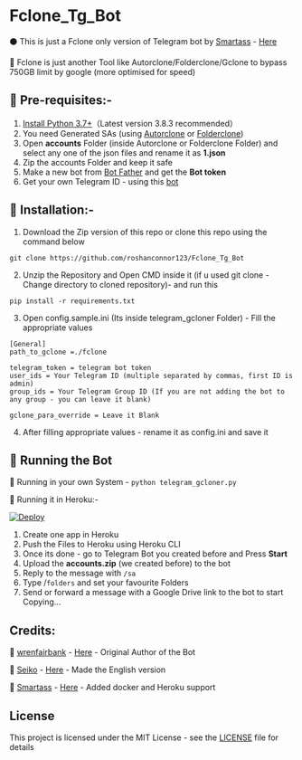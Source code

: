 # Fclone_Tg_Bot
⚫ This is just a Fclone only version of Telegram bot by [Smartass](https://github.com/smartass08) - [Here](https://github.com/smartass08/telegram_gcloner)

🔷 Fclone is just another Tool like Autorclone/Folderclone/Gclone to bypass 750GB limit by google (more optimised for speed)

## 📗 Pre-requisites:-
1. [Install Python 3.7+](https://www.python.org/downloads/)（Latest version 3.8.3 recommended）
2. You need Generated SAs (using [Autorclone](https://github.com/xyou365/AutoRclone) or [Folderclone](https://github.com/Spazzlo/folderclone))
3. Open **accounts** Folder (inside Autorclone or Folderclone Folder) and select any one of the json files and rename it as **1.json**
4. Zip the accounts Folder and keep it safe
5. Make a new bot from [Bot Father](https://core.telegram.org/bots#6-botfather) and get the **Bot token**
6. Get your own Telegram ID - using this [bot](https://t.me/userinfobot)

## 📙 Installation:-
1. Download the Zip version of this repo or clone this repo using the command below
```
git clone https://github.com/roshanconnor123/Fclone_Tg_Bot
```
2. Unzip the Repository and Open CMD inside it (if u used git clone - Change directory to cloned repository)- and run this
```
pip install -r requirements.txt
```
3. Open config.sample.ini (Its inside telegram_gcloner Folder) - Fill the appropriate values
```
[General]
path_to_gclone =./fclone

telegram_token = telegram bot token
user_ids = Your Telegram ID (multiple separated by commas, first ID is admin)
group_ids = Your Telegram Group ID (If you are not adding the bot to any group - you can leave it blank)

gclone_para_override = Leave it Blank
```
4. After filling appropriate values - rename it as config.ini and save it

## 🍎 Running the Bot
🔷 Running in your own System - `python telegram_gcloner.py`

🔶 Running it in Heroku:-

[![Deploy](https://www.herokucdn.com/deploy/button.svg)](https://dashboard.heroku.com/new?template=https://github.com/xtivat0r/FClone_Tg_Bot/tree/master)

1. Create one app in Heroku
2. Push the Files to Heroku using Heroku CLI
3. Once its done - go to Telegram Bot you created before and Press **Start**
4. Upload the **accounts.zip** (we created before) to the bot
5. Reply to the message with `/sa`
6. Type /`folders` and set your favourite Folders
7. Send or forward a message with a Google Drive link to the bot to start Copying...

## Credits:
🧠 [wrenfairbank](https://github.com/wrenfairbank) - [Here](https://github.com/wrenfairbank/telegram_gcloner) - Original Author of the Bot

🧠 [Seiko](https://github.com/thegreatestminer) - [Here](https://github.com/thegreatestminer/telegram_gcloner) - Made the English version 

🧠 [Smartass](https://github.com/smartass08) - [Here](https://github.com/smartass08/telegram_gcloner) - Added docker and Heroku support

## License
This project is licensed under the MIT License - see the [LICENSE](https://github.com/roshanconnor123/Fclone_Tg_Bot/blob/master/LICENSE) file for details
